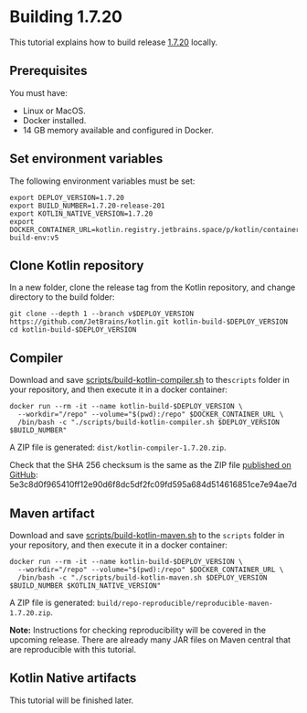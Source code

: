 # Building 1.7.20

This tutorial explains how to build release [1.7.20](https://github.com/JetBrains/kotlin/releases/tag/v1.7.20) locally.

## Prerequisites
You must have:
* Linux or MacOS.
* Docker installed.
* 14 GB memory available and configured in Docker. 

## Set environment variables

The following environment variables must be set:

```
export DEPLOY_VERSION=1.7.20
export BUILD_NUMBER=1.7.20-release-201
export KOTLIN_NATIVE_VERSION=1.7.20
export DOCKER_CONTAINER_URL=kotlin.registry.jetbrains.space/p/kotlin/containers/kotlin-build-env:v5
```
## Clone Kotlin repository

In a new folder, clone the release tag from the Kotlin repository, and change directory to the build folder:

```
git clone --depth 1 --branch v$DEPLOY_VERSION https://github.com/JetBrains/kotlin.git kotlin-build-$DEPLOY_VERSION
cd kotlin-build-$DEPLOY_VERSION
```

## Compiler

Download and save [scripts/build-kotlin-compiler.sh](https://github.com/JetBrains/kotlin/blob/1.7.20/scripts/build-kotlin-compiler.sh) to 
the`scripts` folder in your repository, and then execute it in a docker container:

```
docker run --rm -it --name kotlin-build-$DEPLOY_VERSION \
  --workdir="/repo" --volume="$(pwd):/repo" $DOCKER_CONTAINER_URL \
  /bin/bash -c "./scripts/build-kotlin-compiler.sh $DEPLOY_VERSION $BUILD_NUMBER"
```

A ZIP file is generated: `dist/kotlin-compiler-1.7.20.zip`.

Check that the SHA 256 checksum is the same as the ZIP file [published on GitHub](https://github.com/JetBrains/kotlin/releases/download/v1.7.20/kotlin-compiler-1.7.20.zip): 5e3c8d0f965410ff12e90d6f8dc5df2fc09fd595a684d514616851ce7e94ae7d


## Maven artifact

Download and save [scripts/build-kotlin-maven.sh](https://github.com/JetBrains/kotlin/blob/1.7.20/scripts/build-kotlin-maven.sh) to 
the `scripts` folder in your repository, and then execute it in a docker container:

```
docker run --rm -it --name kotlin-build-$DEPLOY_VERSION \
  --workdir="/repo" --volume="$(pwd):/repo" $DOCKER_CONTAINER_URL \
  /bin/bash -c "./scripts/build-kotlin-maven.sh $DEPLOY_VERSION $BUILD_NUMBER $KOTLIN_NATIVE_VERSION"
```

A ZIP file is generated: `build/repo-reproducible/reproducible-maven-1.7.20.zip`.

**Note:** Instructions for checking reproducibility will be covered in the upcoming release. There are already many JAR files on Maven
central that are reproducible with this tutorial.

## Kotlin Native artifacts

This tutorial will be finished later. 
